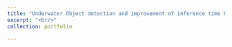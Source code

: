 ```yaml
---
title: "Underwater Object detection and improvement of inference time by a factor of 10 using model pruning and Knowledge Distillation, Artpark"
excerpt: "<br/>"
collection: portfolio

---
```




